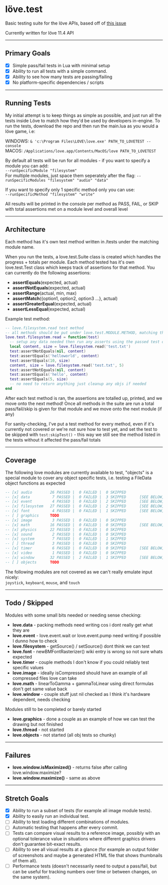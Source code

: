 # löve.test
Basic testing suite for the löve APIs, based off of [this issue](https://github.com/love2d/love/issues/1745)

Currently written for löve 11.4 API

---

## Primary Goals
- [x] Simple pass/fail tests in Lua with minimal setup 
- [x] Ability to run all tests with a simple command.
- [x] Ability to see how many tests are passing/failing
- [x] No platform-specific dependencies / scripts

---

## Running Tests
My initial attempt is to keep things as simple as possible, and just run all the tests inside Löve to match how they'd be used by developers in-engine.
To run the tests, download the repo and then run the main.lua as you would a löve game, i.e:

WINDOWS: `& 'c:\Program Files\LOVE\love.exe' PATH_TO_LOVETEST --console`  
MACOS: `/Applications/love.app/Contents/MacOS/love PATH_TO_LOVETEST`

By default all tests will be run for all modules - if you want to specify a module you can add:  
`--runSpecificModule "filesystem"`  
For multiple modules, just space them seperately after the flag:
`--runSpecificModules "filesystem" "audio" "data"`

If you want to specify only 1 specific method only you can use:  
`--runSpecificMethod "filesystem" "write"`

All results will be printed in the console per method as PASS, FAIL, or SKIP with total assertions met on a module level and overall level

---

## Architecture
Each method has it's own test method written in /tests under the matching module name.

When you run the tests, a love.test.Suite class is created which handles the progress + totals per module. Each method tested has it's own love.test.Test class which keeps track of assertions for that method. You can currently do the following assertions:
- **assertEquals**(expected, actual)
- **assertNotEquals**(expected, actual)
- **assertRange**(actual, min, max)
- **assertMatch**({option1, option2, option3 ...}, actual) 
- **assertGreaterEqual**(expected, actual)
- **assertLessEqual**(expected, actual)

Example test method:
```lua
-- love.filesystem.read test method
-- all methods should be put under love.test.MODULE.METHOD, matching the API
love.test.filesystem.read = function(test)
  -- setup any data needed then run any asserts using the passed test object
  local content, size = love.filesystem.read('test.txt')
  test:assertNotEquals(nil, content)
  test:assertEquals('helloworld', content)
  test:assertEquals(10, size)
  content, size = love.filesystem.read('test.txt', 5)
  test:assertNotEquals(nil, content)
  test:assertEquals('hello', content)
  test:assertEquals(5, size)
  -- no need to return anything just cleanup any objs if needed
end
```

After each test method is ran, the assertions are totalled up, printed, and we move onto the next method! Once all methods in the suite are run a total pass/fail/skip is given for that module and we move onto the next module (if any)

For sanity-checking, I've put a test method for every method, even if it's currently not covered or we're not sure how to test yet, and set the test to be skipped with `test:skipTest()` - this way we still see the method listed in the tests without it affected the pass/fail totals

---

## Coverage
The following love modules are currently available to test, "objects" is a special module to cover any object specific tests, i.e. testing a FileData object functions as expected
```lua
-- [x] audio        26 PASSED |  0 FAILED |  0 SKIPPED
-- [x] data          7 PASSED |  0 FAILED |  3 SKIPPED      [SEE BELOW]
-- [x] event         4 PASSED |  0 FAILED |  2 SKIPPED      [SEE BELOW]
-- [x] filesystem   27 PASSED |  0 FAILED |  2 SKIPPED      [SEE BELOW]
-- [x] font          4 PASSED |  0 FAILED |  1 SKIPPED      [SEE BELOW]
-- [ ] graphics     TODO
-- [x] image         3 PASSED |  0 FAILED |  0 SKIPPED
-- [x] math         16 PASSED |  0 FAILED |  0 SKIPPED      [SEE BELOW]
-- [x] physics      22 PASSED |  0 FAILED |  0 SKIPPED
-- [x] sound         2 PASSED |  0 FAILED |  0 SKIPPED
-- [x] system        7 PASSED |  0 FAILED |  1 SKIPPED
-- [ ] thread        3 PASSED |  0 FAILED |  0 SKIPPED
-- [x] timer         6 PASSED |  0 FAILED |  0 SKIPPED      [SEE BELOW]
-- [x] video         1 PASSED |  0 FAILED |  0 SKIPPED
-- [x] window       32 PASSED |  2 FAILED |  1 SKIPPED      [SEE BELOW]
-- [ ] objects      TODO
```

The following modules are not covered as we can't really emulate input nicely:  
`joystick`, `keyboard`, `mouse`, and `touch`

---

## Todo / Skipped
Modules with some small bits needed or needing sense checking:
- **love.data** - packing methods need writing cos i dont really get what they are
- **love.event** - love.event.wait or love.event.pump need writing if possible I dunno how to check
- **love.filesystem** - getSource() / setSource() dont think we can test
- **love.font** - newBMFontRasterizer() wiki entry is wrong so not sure whats expected
- **love.timer** - couple methods I don't know if you could reliably test specific values
- **love.image** - ideally isCompressed should have an example of all compressed files love can take
- **love.math** - linearToGamma + gammaToLinear using direct formulas don't get same value back
- **love.window** - couple stuff just nil checked as I think it's hardware dependent, needs checking

Modules still to be completed or barely started
- **love.graphics** - done a couple as an example of how we can test the drawing but not finished
- **love.thread** - not started
- **love.objects** - not started (all obj tests so chunky)

---

## Failures
- **love.window.isMaximized()** - returns false after calling love.window.maximize?
- **love.window.maximize()** - same as above

---

## Stretch Goals
- [x] Ability to run a subset of tests (for example all image module tests). 
- [x] Ability to easily run an individual test.
- [ ] Ability to test loading different combinations of modules.
- [ ] Automatic testing that happens after every commit.
- [ ] Tests can compare visual results to a reference image, possibly with an optional tolerance value in situations where different graphics drivers don't guarantee bit-exact results.
- [ ] Ability to see all visual results at a glance (for example an output folder of screenshots and maybe a generated HTML file that shows thumbnails of them all).
- [ ] Performance tests (doesn't necessarily need to output a pass/fail, but can be useful for tracking numbers over time or between changes, on the same system).